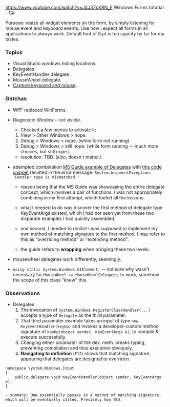 https://www.youtube.com/watch?v=J4J3ZcXRN_E
Windows Forms tutorial - C#

Purpose: resize all widget elements on the form, by simply listening for mouse event and keyboard events. Like how i expect all forms in all applications to always work. Default font of 8 pt is too squinty by far for my tastes.

[//]: # (Status: some keyboard input success, next is iterating all elements to change their sizes in a correct fashion.)

### Topics

- Visual Studio windows hiding locations.
- Delegates
- KeyEventHandler delegate
- MouseWheel delegate.
- [Capture keyboard and mouse](https://stackoverflow.com/questions/22155512/c-sharp-wpf-capture-keyboard-and-mouse).


### Gotchas

- WPF replaced WinForms. 

- Diagnostic Window - not visible. 
	- Checked a few menus to activate it:
	1. View > Other Windows > nope.
	1. Debug > Windows > nope. (while form not running)
	1. Debug > Windows > still nope. (while form running -- much more choices, but still nope.)
	- resolution: TBD. (also, doesn't matter.)

- attempted combination [MS Guide example of Delegates](https://docs.microsoft.com/en-us/dotnet/csharp/programming-guide/delegates/using-delegates) with [this code snippet](https://social.msdn.microsoft.com/Forums/vstudio/en-US/cf884a91-c135-447d-b16b-214d2d9e9972/capture-all-keyboard-input-regardless-of-what-control-has-focus?forum=wpf) resulted in the error message: `System.ArgumentException: 'Handler type is mismatched.'` 
	- reason being that the MS Guide was showcasing the entire delegate concept, which involves a pair of functions. I was not appropriately combining in my first attempt, which fueled all the lessons.

	- what I needed to do was discover the first method of delegate type KeyEventArgs existed, which I had not seen yet from these two disparate examples I had quickly assembled.
	- and second, I needed to realize I was supposed to implement my own method of matching signature to the first method. i may refer to this as  "overriding method" or "extending method".
	- the guide refers to **wrapping** when bridging these two levels.
	
- mousewheel delegates work differently, seemingly.

- `using static System.Windows.UIElement;` -- not sure why wasn't necessary for `MouseWheel += MouseWheelDelegate;` to work, somehow the scope of this class "knew" this.


### Observations
- Delegates
	1. The invocation of `System.Windows.RegisterClassHandler(...)` accepts a type of `Delegate` as the third parameter.
	1. That third paramater example takes an input of type `new KeyEventHandler(keyUp)` and invokes a developer-custom method signature of `keyUp(object sender, KeyEventArgs e)`, to compile & execute successfully.
	1. Changing either paramater of the dev. meth. breaks typing, preventing compilation and thus execution obviously.
	1. **Navigating to definition** (`F12`) shows that matching signature, appearing that delegates are designed to overriden. 

```
namespace System.Windows.Input
{
    public delegate void KeyEventHandler(object sender, KeyEventArgs e);
}
```
	- summary: One essentially passes in a method of matching signature, which will be eventually called. Precisely how TBD. 

